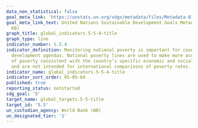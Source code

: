 ```yaml
---
data_non_statistical: false
goal_meta_link: 'https://unstats.un.org/sdgs/metadata/files/Metadata-01-02-01.pdf '
goal_meta_link_text: United Nations Sustainable Development Goals Metadata (PDF 98.2
  KB)
graph_title: global_indicators.5-5-4-title
graph_type: line
indicator_number: 5.5.4
indicator_definition: Monitoring national poverty is important for country-specific
  development agendas. National poverty lines are used to make more accurate estimates
  of poverty consistent with the country’s specific economic and social circumstances,
  and are not intended for international comparisons of poverty rates.
indicator_name: global_indicators.5-5-4-title
indicator_sort_order: 05-05-04
published: true
reporting_status: notstarted
sdg_goal: '5'
target_name: global_targets.5-5-title
target_id: '5.5'
un_custodian_agency: World Bank (WB)
un_designated_tier: '1'
---
```

